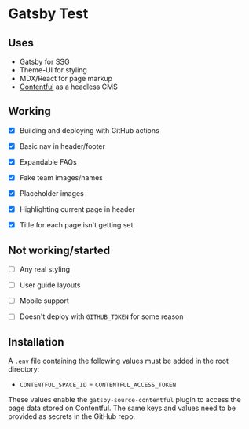 # Gatsby Test

## Uses

- Gatsby for SSG
- Theme-UI for styling
- MDX/React for page markup
- [Contentful](https://www.contentful.com/) as a headless CMS


## Working

- [X] Building and deploying with GitHub actions
- [X] Basic nav in header/footer
- [X] Expandable FAQs
- [X] Fake team images/names
- [X] Placeholder images
- [X] Highlighting current page in header
- [X] Title for each page isn't getting set


## Not working/started

- [ ] Any real styling
- [ ] User guide layouts
- [ ] Mobile support
- [ ] Doesn't deploy with `GITHUB_TOKEN` for some reason


## Installation

A `.env` file containing the following values must be added in the root directory:

- `CONTENTFUL_SPACE_ID`
= `CONTENTFUL_ACCESS_TOKEN`

These values enable the `gatsby-source-contentful` plugin to access the page data stored on Contentful.  The same keys and values need to be provided as secrets in the GitHub repo.
